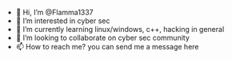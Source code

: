- 👋 Hi, I’m @Flamma1337
- 👀 I’m interested in cyber sec
- 🌱 I’m currently learning linux/windows, c++, hacking in general
- 💞️ I’m looking to collaborate on cyber sec community
- 📫 How to reach me? you can send me a message here

<!---
Flamma1337/Flamma1337 is a ✨ special ✨ repository because its `README.md` (this file) appears on your GitHub profile.
You can click the Preview link to take a look at your changes.
--->
